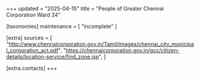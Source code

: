 +++
updated = "2025-04-15"
title = "People of Greater Chennai Corporation Ward 24"

[taxonomies]
maintenance = [
    "incomplete"
]

[extra]
sources = [
    "http://www.chennaicorporation.gov.in/Tamil/images/chennai_city_municipal_corporation_act.pdf",
    "https://chennaicorporation.gov.in/gcc/citizen-details/location-service/find_zone.jsp",
]

[extra.contacts]
+++
